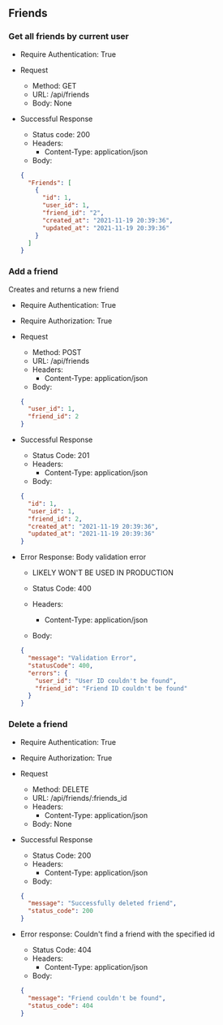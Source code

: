 ## Friends

### Get all friends by current user

- Require Authentication: True

- Request

  - Method: GET
  - URL: /api/friends
  - Body: None

- Successful Response

  - Status code: 200
  - Headers:
    - Content-Type: application/json
  - Body:

  ```json
  {
    "Friends": [
      {
        "id": 1,
        "user_id": 1,
        "friend_id": "2",
        "created_at": "2021-11-19 20:39:36",
        "updated_at": "2021-11-19 20:39:36"
      }
    ]
  }
  ```

### Add a friend

Creates and returns a new friend

- Require Authentication: True
- Require Authorization: True
- Request

  - Method: POST
  - URL: /api/friends
  - Headers:
    - Content-Type: application/json
  - Body:

  ```json
  {
    "user_id": 1,
    "friend_id": 2
  }
  ```

- Successful Response

  - Status Code: 201
  - Headers:
    - Content-Type: application/json
  - Body:

  ```json
  {
    "id": 1,
    "user_id": 1,
    "friend_id": 2,
    "created_at": "2021-11-19 20:39:36",
    "updated_at": "2021-11-19 20:39:36"
  }
  ```

* Error Response: Body validation error

  - LIKELY WON'T BE USED IN PRODUCTION

  - Status Code: 400
  - Headers:
    - Content-Type: application/json
  - Body:

  ```json
  {
    "message": "Validation Error",
    "statusCode": 400,
    "errors": {
      "user_id": "User ID couldn't be found",
      "friend_id": "Friend ID couldn't be found"
    }
  }
  ```

### Delete a friend

- Require Authentication: True
- Require Authorization: True
- Request

  - Method: DELETE
  - URL: /api/friends/:friends_id
  - Headers:
    - Content-Type: application/json
  - Body: None

- Successful Response

  - Status Code: 200
  - Headers:
    - Content-Type: application/json
  - Body:

  ```json
  {
    "message": "Successfully deleted friend",
    "status_code": 200
  }
  ```

* Error response: Couldn't find a friend with the specified id

  - Status Code: 404
  - Headers:
    - Content-Type: application/json
  - Body:

  ```json
  {
    "message": "Friend couldn't be found",
    "status_code": 404
  }
  ```
